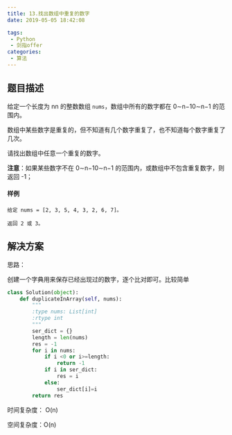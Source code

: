 ```yaml
---
title: 13.找出数组中重复的数字
date: 2019-05-05 18:42:08

tags:
 - Python
 - 剑指offer
categories:
 - 算法
---
```

## 题目描述

给定一个长度为 nn 的整数数组 `nums`，数组中所有的数字都在 0∼n−10∼n−1 的范围内。

数组中某些数字是重复的，但不知道有几个数字重复了，也不知道每个数字重复了几次。

请找出数组中任意一个重复的数字。
<!-- more -->

**注意**：如果某些数字不在 0∼n−10∼n−1 的范围内，或数组中不包含重复数字，则返回 -1；

#### 样例

```
给定 nums = [2, 3, 5, 4, 3, 2, 6, 7]。

返回 2 或 3。
```

## 解决方案

思路：

创建一个字典用来保存已经出现过的数字，逐个比对即可。比较简单

``````python
class Solution(object):
    def duplicateInArray(self, nums):
        """
        :type nums: List[int]
        :rtype int
        """
        ser_dict = {}
        length = len(nums)
        res = -1
        for i in nums:
            if i <0 or i>=length:
                return -1
            if i in ser_dict:
                res = i
            else:
                ser_dict[i]=i
        return res
``````

时间复杂度： O(n)

空间复杂度：O(n)